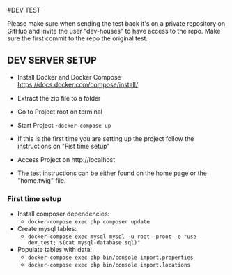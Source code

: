 #DEV TEST 

Please make sure when sending the test back it's on a private repository on GitHub and invite the user "dev-houses" to have access to the repo.
Make sure the first commit to the repo the original test.

## DEV SERVER SETUP
- Install Docker and Docker Compose
https://docs.docker.com/compose/install/
  
- Extract the zip file to a folder
- Go to Project root on terminal
- Start Project -``docker-compose up``
- If this is the first time you are setting up the project follow the instructions on "Fist time setup"
- Access Project on http://localhost
- The test instructions can be either found on the home page or the "home.twig" file.
  
### First time setup
- Install composer dependencies:
  - ``docker-compose exec php composer update``
- Create mysql tables:
  - ``docker-compose exec mysql mysql -u root -proot -e "use dev_test; $(cat mysql-database.sql)"``
- Populate tables with data:
  - ``docker-compose exec php bin/console import.properties``
  - ``docker-compose exec php bin/console import.locations``
    





